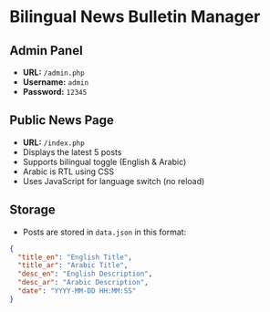 # Bilingual News Bulletin Manager

##  Admin Panel

- **URL:** `/admin.php`
- **Username:** `admin`
- **Password:** `12345`

##  Public News Page

- **URL:** `/index.php`
- Displays the latest 5 posts
- Supports bilingual toggle (English & Arabic)
- Arabic is RTL using CSS
- Uses JavaScript for language switch (no reload)

##  Storage

- Posts are stored in `data.json` in this format:
```json
{
  "title_en": "English Title",
  "title_ar": "Arabic Title",
  "desc_en": "English Description",
  "desc_ar": "Arabic Description",
  "date": "YYYY-MM-DD HH:MM:SS"
}
